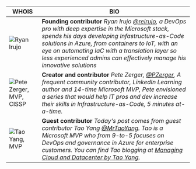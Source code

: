 

| WHOIS | BIO  |
|--------------|---------------|
| ![Ryan Irujo](../images/whois/ryanirujo.jpg) | **Founding contributor** *Ryan Irujo [@reirujo](https://twitter.com/reirujo), a DevOps pro with deep expertise in the Microsoft stack, spends his days developing Infastructure-as-Code solutions in Azure, from containers to IoT, with an eye on automating IaC with a translation layer so less experienced admins can effectively manage his innovative solutions*|
| ![Pete Zerger, MVP, CISSP]([../images/whois/petezerger.jpg](https://github.com/starkfell/100DaysOfIaC/blob/master/images/whois/petezerger.jpg)) | **Creator and contributor** *Pete Zerger, [@PZerger](https://twitter.com/pzerger), A frequent community contributor, LinkedIn Learning author and 14-time Microsoft MVP, Pete envisioned a series that would help IT pros and dev increase their skills in Infrastructure-as-Code, 5 minutes at-a-time.* |
| ![Tao Yang, MVP](../images/whois/taoyang.jpg) | **Guest contributor** *Today's post comes from guest contributor Tao Yang [@MrTaoYang](https://twitter.com/mrtaoyang). Tao is a Microsoft MVP who from 9-to-5 focuses on DevOps and governance in Azure for enterprise customers. You can find Tao blogging at [Managing Cloud and Datacenter by Tao Yang](https://blog.tyang.org/).* |